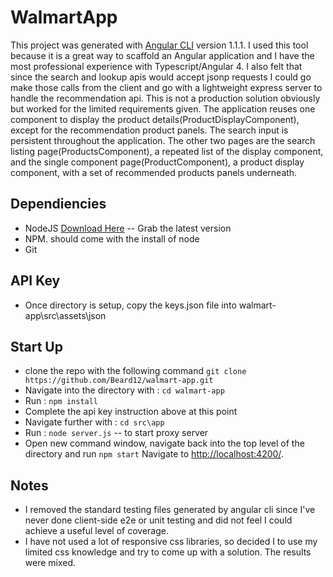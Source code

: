# WalmartApp

This project was generated with [Angular CLI](https://github.com/angular/angular-cli) version 1.1.1. I used this tool because it is a great way to scaffold an Angular application and I have the most professional experience with Typescript/Angular 4. I also felt that since the search and lookup apis would accept jsonp requests I could go make those calls from the client and go with a lightweight express server to handle the recommendation api. This is not a production solution obviously but worked for the limited requirements given. The application reuses one component to display the product details(ProductDisplayComponent), except for the recommendation product panels. The search input is persistent throughout the application. The other two pages are the search listing page(ProductsComponent), a repeated list of the display component, and the single component page(ProductComponent), a product display component, with a set of recommended products panels underneath. 

## Dependiencies
* NodeJS [Download Here](https://nodejs.org/en/) -- Grab the latest version
* NPM. should come with the install of node
* Git

## API Key
* Once directory is setup, copy the keys.json file into walmart-app\src\assets\json

## Start Up
* clone the repo with the following command `git clone https://github.com/Beard12/walmart-app.git`
* Navigate into the directory with : `cd walmart-app`
* Run : `npm install`
* Complete the api key instruction above at this point
* Navigate further with : `cd src\app`
* Run : `node server.js` -- to start proxy server
* Open new command window, navigate back into the top level of the directory and run `npm start` Navigate to [http://localhost:4200/](http://localhost:4200/).

## Notes
* I removed the standard testing files generated by angular cli since I've never done client-side e2e or unit testing and did not feel I could achieve a useful level of coverage.
* I have not used a lot of responsive css libraries, so decided I to use my limited css knowledge and try to come up with a solution. The results were mixed.